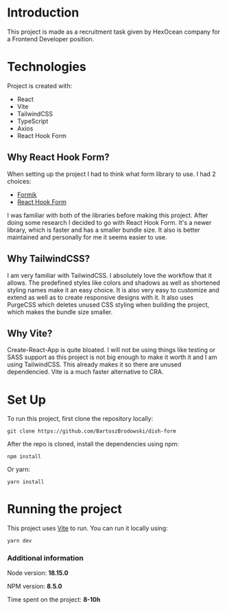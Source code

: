 # Introduction

This project is made as a recruitment task given by HexOcean company for a Frontend Developer position.

# Technologies

Project is created with:

- React
- Vite
- TailwindCSS
- TypeScript
- Axios
- React Hook Form

## Why React Hook Form?

When setting up the project I had to think what form library to use. I had 2 choices:

- [Formik](https://formik.org/)
- [React Hook Form](https://react-hook-form.com/)

I was familiar with both of the libraries before making this project. After doing some research I decided to go with React Hook Form. It's a newer library, which is faster and has a smaller bundle size. It also is better maintained and personally for me it seems easier to use.

## Why TailwindCSS?

I am very familiar with TailwindCSS. I absolutely love the workflow that it allows. The predefined styles like colors and shadows as well as shortened styling names make it an easy choice. It is also very easy to customize and extend as well as to create responsive designs with it. It also uses PurgeCSS which deletes unused CSS styling when building the project, which makes the bundle size smaller.

## Why Vite?

Create-React-App is quite bloated. I will not be using things like testing or SASS support as this project is not big enough to make it worth it and I am using TailwindCSS. This already makes it so there are unused dependencied. Vite is a much faster alternative to CRA.

# Set Up

To run this project, first clone the repository locally:

    git clone https://github.com/BartoszBrodowski/dish-form

After the repo is cloned, install the dependencies using npm:

    npm install

Or yarn:

    yarn install

# Running the project

This project uses [Vite](https://vitejs.dev/) to run. You can run it locally using:

    yarn dev

### Additional information

Node version: **18.15.0**

NPM version: **8.5.0**

Time spent on the project: **8-10h**

